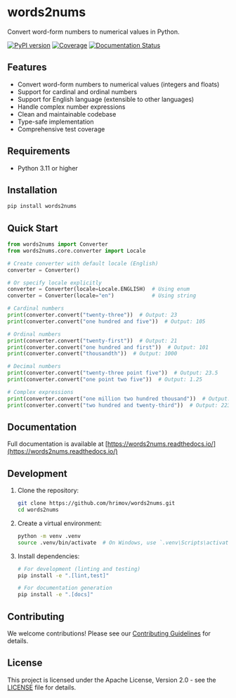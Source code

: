 # words2nums

Convert word-form numbers to numerical values in Python.

[![PyPI version](https://img.shields.io/pypi/v/words2nums)](https://pypi.org/project/words2nums/)
[![Coverage](coverage.png)](https://github.com/hrimov/words2nums/blob/main/coverage.png)
[![Documentation Status](https://readthedocs.org/projects/words2nums/badge/?version=latest)](https://words2nums.readthedocs.io)

## Features

- Convert word-form numbers to numerical values (integers and floats)
- Support for cardinal and ordinal numbers
- Support for English language (extensible to other languages)
- Handle complex number expressions
- Clean and maintainable codebase
- Type-safe implementation
- Comprehensive test coverage

## Requirements

- Python 3.11 or higher

## Installation

```bash
pip install words2nums
```

## Quick Start

```python
from words2nums import Converter
from words2nums.core.converter import Locale

# Create converter with default locale (English)
converter = Converter()

# Or specify locale explicitly
converter = Converter(locale=Locale.ENGLISH)  # Using enum
converter = Converter(locale="en")            # Using string

# Cardinal numbers
print(converter.convert("twenty-three"))  # Output: 23
print(converter.convert("one hundred and five"))  # Output: 105

# Ordinal numbers
print(converter.convert("twenty-first"))  # Output: 21
print(converter.convert("one hundred and first"))  # Output: 101
print(converter.convert("thousandth"))  # Output: 1000

# Decimal numbers
print(converter.convert("twenty-three point five"))  # Output: 23.5
print(converter.convert("one point two five"))  # Output: 1.25

# Complex expressions
print(converter.convert("one million two hundred thousand"))  # Output: 1200000
print(converter.convert("two hundred and twenty-third"))  # Output: 223
```

## Documentation

Full documentation is available at [https://words2nums.readthedocs.io/](https://words2nums.readthedocs.io/)

## Development

1. Clone the repository:

   ```bash
   git clone https://github.com/hrimov/words2nums.git
   cd words2nums
   ```

2. Create a virtual environment:

   ```bash
   python -m venv .venv
   source .venv/bin/activate  # On Windows, use `.venv\Scripts\activate`
   ```

3. Install dependencies:

   ```bash
   # For development (linting and testing)
   pip install -e ".[lint,test]"

   # For documentation generation
   pip install -e ".[docs]"
   ```

## Contributing

We welcome contributions! Please see our [Contributing Guidelines](CONTRIBUTING.md) for details.

## License

This project is licensed under the Apache License, Version 2.0 - see the [LICENSE](LICENSE) file for details.

